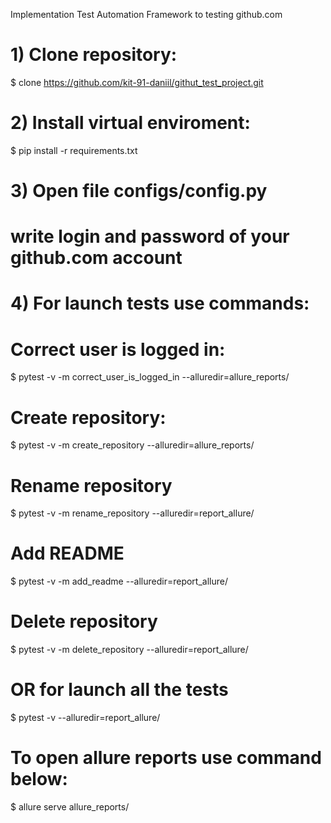 Implementation Test Automation Framework to testing github.com

# 1) Clone repository: 

$ clone https://github.com/kit-91-daniil/githut_test_project.git

# 2) Install virtual enviroment:

$ pip install -r requirements.txt

# 3) Open file configs/config.py 
#   write login and password of your github.com account

# 4) For launch tests use commands:

# Correct user is logged in:
$ pytest -v -m correct_user_is_logged_in --alluredir=allure_reports/

# Create repository:
$ pytest -v -m create_repository --alluredir=allure_reports/

# Rename repository
$ pytest -v -m rename_repository --alluredir=report_allure/

# Add README
$ pytest -v -m add_readme --alluredir=report_allure/

# Delete repository
$ pytest -v -m delete_repository --alluredir=report_allure/

# OR for launch all the tests
$ pytest -v --alluredir=report_allure/

# To open allure reports use command below:
$ allure serve allure_reports/
